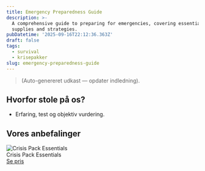 ```yaml
---
title: Emergency Preparedness Guide
description: >-
  A comprehensive guide to preparing for emergencies, covering essential
  supplies and strategies.
pubDatetime: '2025-09-16T22:12:36.363Z'
draft: false
tags:
  - survival
  - krisepakker
slug: emergency-preparedness-guide
---
```

> (Auto-genereret udkast — opdater indledning).

## Hvorfor stole på os?
- Erfaring, test og objektiv vurdering.

## Vores anbefalinger


<!-- Auto: Affiliate-kort fra Products/SKUs -->

<div class="aff-card"><img src="abstract_15.png (https://v5.airtableusercontent.com/v3/u/45/45/1758074400000/QnvOTNBvowMvan9VwW8w6A/ZPeZuqKMB3ou8vemx9CC3fghwurYNLpLpxeEwK8dpNQEFChgo10VTaC4-WQulkRf4kg2GYQejnje4bLTaYp9ELsSliljIjTzTDMh6buuQbx6PZVpiqnLQYd0CWdcSHp2bTYQdhnTy15lBt_cNJsyfDXN3gtnZPje72N-LJf0hyU/DPsjWXP-EqqN4V1KYucLt7i_dJJHkaPImbVxrAtVQdM)" alt="Crisis Pack Essentials" class="aff-card__img" /><div class="aff-card__meta"><div class="aff-card__title">Crisis Pack Essentials</div><a class="aff-btn" href="https://affiliate.homeessentialsee62.com/deal789?utm_source=klartilalt&utm_medium=affiliate&subid=emergency-preparedness-guide-2025-09-16" rel="sponsored nofollow noopener" target="_blank">Se pris</a></div></div>

